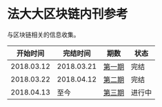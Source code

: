 # 法大大区块链内刊参考
与区块链相关的信息收集。

|  开始时间 |  完结时间 |  期数 | 状态 | 
| ------------| ------------ | ------------ | ------------ | 
|  2018.03.12 |  2018.03.21 | [第一期](./md/VOL1.md)  |  完结 |
|  2018.03.22 |   2018.04.12| [第二期](./md/VOL2.md)  |  完结 |
|  2018.04.13 |   至今| [第三期](./md/VOL3.md)  |  进行中 |


